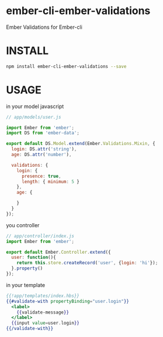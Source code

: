 ember-cli-ember-validations
===========================

Ember Validations for Ember-cli


INSTALL
=======

```bash
npm install ember-cli-ember-validations --save
```

USAGE
=====

in your model javascript

```js
// app/models/user.js

import Ember from 'ember';
import DS from 'ember-data';

export default DS.Model.extend(Ember.Validations.Mixin, {
  login: DS.attr('string'),
  age: DS.attr('number'),

  validations: {
    login: {
      presence: true,
      length: { minimum: 5 }
    },
    age: {

    }
  }
});
```

you controller 

```js
// app/controller/index.js
import Ember from 'ember';

export default Ember.Controller.extend({
  user: function(){
    return this.store.createRecord('user', {login: 'hi'});
  }.property()
});
```

in your template 

```handlebars
{{!app/templates/index.hbs}}
{{#validate-with propertyBinding="user.login"}}
  <label>
    {{validate-message}}
  </label>
  {{input value=user.login}}
{{/validate-with}}

```




